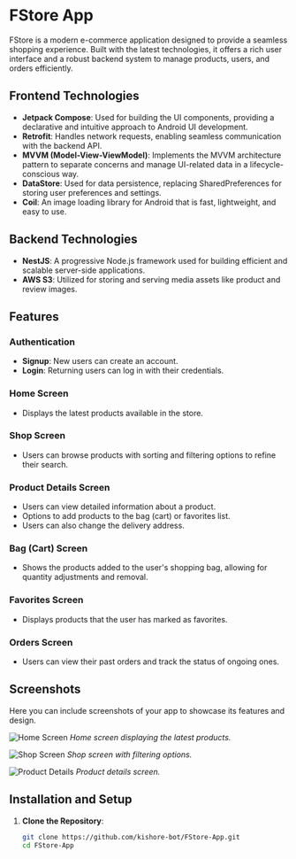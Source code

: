 # FStore App

FStore is a modern e-commerce application designed to provide a seamless shopping experience. Built with the latest technologies, it offers a rich user interface and a robust backend system to manage products, users, and orders efficiently.

## Frontend Technologies

- **Jetpack Compose**: Used for building the UI components, providing a declarative and intuitive approach to Android UI development.
- **Retrofit**: Handles network requests, enabling seamless communication with the backend API.
- **MVVM (Model-View-ViewModel)**: Implements the MVVM architecture pattern to separate concerns and manage UI-related data in a lifecycle-conscious way.
- **DataStore**: Used for data persistence, replacing SharedPreferences for storing user preferences and settings.
- **Coil**: An image loading library for Android that is fast, lightweight, and easy to use.

## Backend Technologies

- **NestJS**: A progressive Node.js framework used for building efficient and scalable server-side applications.
- **AWS S3**: Utilized for storing and serving media assets like product and review images.

## Features

### Authentication

- **Signup**: New users can create an account.
- **Login**: Returning users can log in with their credentials.

### Home Screen

- Displays the latest products available in the store.

### Shop Screen

- Users can browse products with sorting and filtering options to refine their search.

### Product Details Screen

- Users can view detailed information about a product.
- Options to add products to the bag (cart) or favorites list.
- Users can also change the delivery address.

### Bag (Cart) Screen

- Shows the products added to the user's shopping bag, allowing for quantity adjustments and removal.

### Favorites Screen

- Displays products that the user has marked as favorites.

### Orders Screen

- Users can view their past orders and track the status of ongoing ones.

## Screenshots

Here you can include screenshots of your app to showcase its features and design.

![Home Screen](path/to/images/home_screen.png)
*Home screen displaying the latest products.*

![Shop Screen](path/to/images/shop_screen.png)
*Shop screen with filtering options.*

![Product Details](path/to/images/product_details.png)
*Product details screen.*

## Installation and Setup

1. **Clone the Repository**:
   ```bash
   git clone https://github.com/kishore-bot/FStore-App.git
   cd FStore-App
